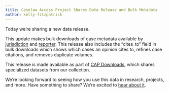 ```yaml
---
title: Caselaw Access Project Shares Data Release and Bulk Metadata
author: kelly-fitzpatrick
---
```

Today we’re sharing a new data release.

This update makes bulk downloads of case metadata available by [jurisdiction](https://case.law/download/bulk_exports/20200604/by_jurisdiction/case_metadata/) and [reporter](https://case.law/download/bulk_exports/20200604/by_reporter/case_metadata/). This release also includes the “cites_to” field in bulk downloads which shows which cases an opinion cites to, refines case citations, and removes duplicate volumes. 

This release is made available as part of [CAP Downloads](https://case.law/download/), which shares specialized datasets from our collection. 

We’re looking forward to seeing how you use this data in research, projects, and more. Have something to share? We’re excited to [hear about it](https://case.law/contact/).